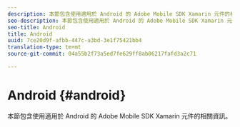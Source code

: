 ```yaml
---
description: 本節包含使用適用於 Android 的 Adobe Mobile SDK Xamarin 元件的相關資訊。
seo-description: 本節包含使用適用於 Android 的 Adobe Mobile SDK Xamarin 元件的相關資訊。
seo-title: Android
title: Android
uuid: 7ce20d9f-afbb-447c-a3bd-3e1f75421bb4
translation-type: tm+mt
source-git-commit: 04a55b2f73a5ed7fe629ff8ab06217fafd3a2c71

---
```



# Android {#android}

本節包含使用適用於 Android 的 Adobe Mobile SDK Xamarin 元件的相關資訊。

